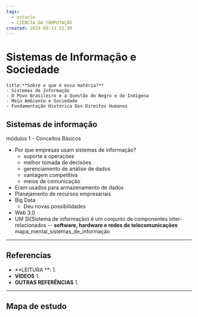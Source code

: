 ```yaml
---
tags:
  - estacio
  - CIÊNCIA_DA_COMPUTAÇÃO
created: 2024-08-13 22:30
---
```

# Sistemas de Informação e Sociedade
```ad-question
title:**Sobre o que é essa matéria?**
- Sistemas de Informação
- O Povo Brasileiro e a Questão do Negro e do Indígena
- Meio Ambiente e Sociedade
- Fundamentação Histórica Dos Direitos Humanos
```

## Sistemas de informação
módulos 1 - Conceitos Básicos
- Por que empresas usam sistemas de informação?
	- suporte a operações
	- melhor tomada de decisões
	- gerenciamento de análise de dados
	- vantagem competitiva
	- meios de comunicação
- Eram usados para armazenamento de dados
- Planejamento de recursos empresariais
- Big Data
	- Deu novas possibilidades
- Web 3.0
- UM SI(Sistema de informação) é um conjunto de componentes inter-relacionados -- **software, hardware e redes de telecomunicações**
mapa_mental_sistemas_de_informação


---
## Referencias
- **LEITURA **:
	1. 
- **VIDEOS**
	1. 
- **OUTRAS REFERÊNCIAS**
	1.
---
## Mapa de estudo